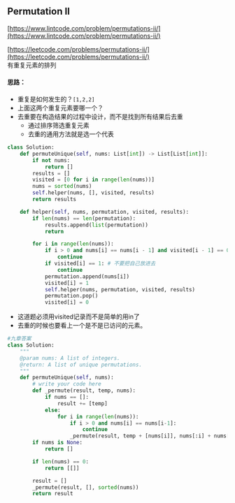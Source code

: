 ## Permutation II

[https://www.lintcode.com/problem/permutations-ii/](https://www.lintcode.com/problem/permutations-ii/)

[https://leetcode.com/problems/permutations-ii/](https://leetcode.com/problems/permutations-ii/)  
有重复元素的排列

#### 思路：

* 重复是如何发生的？`[1,2,2]`
* 上面这两个重复元素要哪一个？
* 去重要在构造结果的过程中设计，而不是找到所有结果后去重
  * 通过排序筛选重复元素
  * 去重的通用方法就是选一个代表

```py
class Solution:
    def permuteUnique(self, nums: List[int]) -> List[List[int]]:
        if not nums:
            return []
        results = []
        visited = [0 for i in range(len(nums))]
        nums = sorted(nums)
        self.helper(nums, [], visited, results)
        return results

    def helper(self, nums, permutation, visited, results):
        if len(nums) == len(permutation):
            results.append(list(permutation))
            return

        for i in range(len(nums)):
            if i > 0 and nums[i] == nums[i - 1] and visited[i - 1] == 0: # 不要把前面跟自己一样的放进去
                continue
            if visited[i] == 1: # 不要把自己放进去
                continue
            permutation.append(nums[i])
            visited[i] = 1
            self.helper(nums, permutation, visited, results)
            permutation.pop()
            visited[i] = 0
```

* 这道题必须用visited记录而不是简单的用in了
* 去重的时候也要看上一个是不是已访问的元素。

```py
#九章答案
class Solution:
    """
    @param nums: A list of integers.
    @return: A list of unique permutations.
    """
    def permuteUnique(self, nums):
        # write your code here
        def _permute(result, temp, nums):
            if nums == []:
                result += [temp]
            else:
                for i in range(len(nums)):
                    if i > 0 and nums[i] == nums[i-1]:
                        continue
                    _permute(result, temp + [nums[i]], nums[:i] + nums[i+1:])
        if nums is None:
            return []

        if len(nums) == 0:
            return [[]]

        result = []
        _permute(result, [], sorted(nums))
        return result
```



